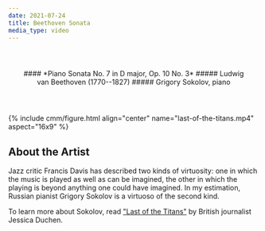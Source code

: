 ```yaml
---
date: 2021-07-24
title: Beethoven Sonata
media_type: video
---
```


<br/>

<div class="shaded-box" markdown="1" style="text-align: center; padding:25px;">
#### *Piano Sonata No. 7 in D major, Op. 10 No. 3*
##### Ludwig van Beethoven (1770--1827)
##### Grigory Sokolov, piano
</div>

<br/>

{% include cmm/figure.html align="center" name="last-of-the-titans.mp4" aspect="16x9" %}

## About the Artist

Jazz critic Francis Davis has described two kinds of virtuosity: one in which
the music is played as well as can be imagined, the other in which the playing
is beyond anything one could have imagined. In my estimation, Russian pianist
Grigory Sokolov is a virtuoso of the second kind.

To learn more about Sokolov, read ["Last of the Titans"](/last-of-the-titans.html)
by British journalist Jessica Duchen.
